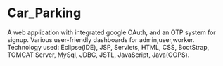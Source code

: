 # Car_Parking

A web application with integrated google OAuth, and an OTP system for signup.
Various user-friendly dashboards for admin,user,worker.
Technology used: Eclipse(IDE), JSP, Servlets, HTML, CSS, BootStrap, TOMCAT Server, MySql, JDBC, JSTL, JavaScript, Java(OOPS).
